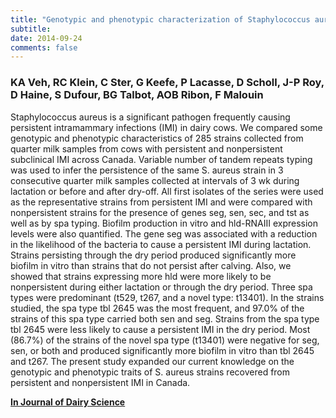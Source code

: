 ```yaml
---
title: "Genotypic and phenotypic characterization of Staphylococcus aureus causing persistent and nonpersistent subclinical bovine intramammary infections during lactation or the dry period"
subtitle: 
date: 2014-09-24
comments: false
---
```


### KA Veh, RC Klein, C Ster, G Keefe, P Lacasse, D Scholl, J-P Roy, D Haine, S Dufour, BG Talbot, AOB Ribon, F Malouin

Staphylococcus aureus is a significant pathogen frequently causing persistent intramammary infections (IMI) in dairy cows. We compared some genotypic and phenotypic characteristics of 285 strains collected from quarter milk samples from cows with persistent and nonpersistent subclinical IMI across Canada. Variable number of tandem repeats typing was used to infer the persistence of the same S. aureus strain in 3 consecutive quarter milk samples collected at intervals of 3 wk during lactation or before and after dry-off. All first isolates of the series were used as the representative strains from persistent IMI and were compared with nonpersistent strains for the presence of genes seg, sen, sec, and tst as well as by spa typing. Biofilm production in vitro and hld-RNAIII expression levels were also quantified. The gene seg was associated with a reduction in the likelihood of the bacteria to cause a persistent IMI during lactation. Strains persisting through the dry period produced significantly more biofilm in vitro than strains that do not persist after calving. Also, we showed that strains expressing more hld were more likely to be nonpersistent during either lactation or through the dry period. Three spa types were predominant (t529, t267, and a novel type: t13401). In the strains studied, the spa type tbl 2645 was the most frequent, and 97.0% of the strains of this spa type carried both sen and seg. Strains from the spa type tbl 2645 were less likely to cause a persistent IMI in the dry period. Most (86.7%) of the strains of the novel spa type (t13401) were negative for seg, sen, or both and produced significantly more biofilm in vitro than tbl 2645 and t267. The present study expanded our current knowledge on the genotypic and phenotypic traits of S. aureus strains recovered from persistent and nonpersistent IMI in Canada.

<i class="ai ai-open-access ai-2x"></i> [**In Journal of Dairy Science**](https://www.journalofdairyscience.org/article/S0022-0302(14)00728-0/fulltext)
